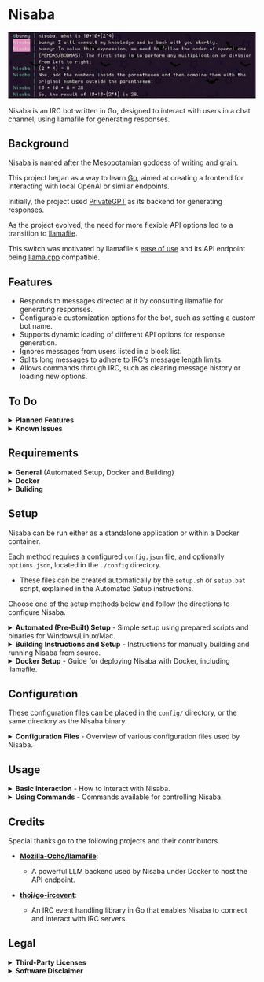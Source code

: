 # Nisaba

<img src="images/preview.png" width="800" />

Nisaba is an IRC bot written in Go, designed to interact with users in a chat channel, using llamafile for generating responses.

## Background

[Nisaba](https://en.wikipedia.org/wiki/Nisaba) is named after the Mesopotamian goddess of writing and grain.

This project began as a way to learn [Go](https://go.dev/learn/), aimed at creating a frontend for interacting with local OpenAI or similar endpoints.

Initially, the project used [PrivateGPT](https://github.com/zylon-ai/private-gpt) as its backend for generating responses.

As the project evolved, the need for more flexible API options led to a transition to [llamafile](https://github.com/Mozilla-Ocho/llamafile).

This switch was motivated by llamafile's [ease of use](https://justine.lol/oneliners/) and its API endpoint being [llama.cpp](https://github.com/ggerganov/llama.cpp) compatible.

## Features

- Responds to messages directed at it by consulting llamafile for generating responses.
- Configurable customization options for the bot, such as setting a custom bot name.
- Supports dynamic loading of different API options for response generation.
- Ignores messages from users listed in a block list.
- Splits long messages to adhere to IRC's message length limits.
- Allows commands through IRC, such as clearing message history or loading new options.

## To Do

<details>
<summary><strong>Planned Features</strong></summary>

These are some features that are currently planned for Nisaba.

- Default responses sent to users will be able to be customized.
  - For example: `I will think about that and be back with you shortly.`
  - Some default responses will be able to be toggled.

</details>

<details>
<summary><strong>Known Issues</strong></summary>

These are issues, or shortcomings, that will be addressed in future releases.

Below each issue is a proposed solution that is currently being considered, or worked on, to address each issue.

- This project is in its early stages, some stability and performance issues are expected.
    - If you come across any issues, feel free to report them through GitHub issues.

</details>

## Requirements

<details>
<summary><strong>General</strong> (Automated Setup, Docker and Building)</summary>

These requirements apply to all setup methods.

- Linux, Mac, or Windows computer capable of running an LLM model for the AI backend.
- Fully configured llamafile API endpoint.
    - This is automatically downloaded and configured by the setup script.

</details>

<details>
<summary><strong>Docker</strong></summary>

The optional Docker container can be built to include all requirements.

- [Install Docker](https://docs.docker.com/engine/install/)

</details>

<details>
<summary><strong>Buliding</strong></summary>

To build the standalone Go binary, you will need the build requirements.

- [Install Go](https://go.dev/doc/install)
- Go Dependencies
    - [github.com/thoj/go-ircevent](https://github.com/thoj/go-ircevent)

</details>

## Setup

Nisaba can be run either as a standalone application or within a Docker container.

Each method requires a configured `config.json` file, and optionally `options.json`, located in the `./config` directory.
- These files can be created automatically by the `setup.sh` or `setup.bat` script, explained in the Automated Setup instructions.

Choose one of the setup methods below and follow the directions to configure Nisaba.

<details>
<summary><strong>Automated (Pre-Built) Setup</strong> - Simple setup using prepared scripts and binaries for Windows/Linux/Mac.</summary>

Follow these detailed steps to get Nisaba running quickly using the pre-built scripts included with the releases:

1. **Download the Pre-Built Binary Archive**
   - Visit the [Releases page](https://github.com/sourcebunny/nisaba/releases) on GitHub.
   - Download the appropriate archive for your operating system:
     - `nisaba-linux.tar.gz` for Linux
     - `nisaba-mac.tar.gz` for Mac
     - `nisaba-windows.zip` for Windows

2. **Prepare the Setup Script**
   - **For Linux or Mac**:
     - Extract the contents of the `.tar.gz` archive.
     - Open a terminal and navigate to the extracted directory.
     - Make the setup script executable:
       ```bash
       chmod +x setup.sh
       ```
   - **For Windows**:
     - Extract the contents of the `.zip` archive.
     - Open Command Prompt and navigate to the extracted directory.

3. **Run the Setup Script**
   - **For Linux or Mac**:
     - In your terminal, execute the script by running:
       ```bash
       ./setup.sh
       ```
   - **For Windows**:
     - In Command Prompt, execute the script by running:
       ```cmd
       setup.bat
       ```
   - Follow the on-screen prompts to configure your setup. The script will guide you through several steps:
        - **Download llamafile Binary**: The script will ask if you want to download the llamafile binary required for the API endpoint. Answer `y` for yes.
        - **Configure Requried Settings**: You will be prompted to configure required settings to create a config.json file. Answer `y` to proceed.
        - **Enter Configuration Details**: The script will then prompt you to enter various configuration details such as nickname, server, port, etc. Press 'Enter' to accept default values or enter your custom settings.
        - **Choose API Endpoint Options**: You'll have the option to select a default options preset for the API endpoint. Answer `y` and choose between provided presets like "LLaMA Precise" or "Divine Intellect".
        - **Make the Binaries Executable**: You will be prompted to make the binaries for Nisaba and llamafile executable. Answer `y` to proceed.
        - **Model Download**: Finally, the script will ask if you want to download a model and save it as `model.gguf`. Answer `y` and select the LLM model to download.

4. **Run Nisaba and Llamafile**
   - After configuration, start the services:
     - **For Linux**:
       - Run the llamafile binary first to start the endpoint:
         ```bash
         ./llamafile -m model.gguf -ngl 0
         ```
       - Then run the Nisaba binary:
         ```bash
         ./nisaba-linux-amd64.bin
         ```
     - **For Mac**:
       - Run the llamafile binary first to start the endpoint:
         ```bash
         ./llamafile -m model.gguf -ngl 0
         ```
       - Then run the Nisaba binary:
         ```bash
         ./nisaba-mac-amd64.bin
         ```
     - **For Windows**:
       - Run the llamafile binary first to start the endpoint:
         ```cmd
         .\llamafile.exe -m model.gguf -ngl 0
         ```
       - Then run the Nisaba binary:
         ```cmd
         .\nisaba-windows-amd64.exe
         ```

</details>

<details>
<summary><strong>Building Instructions and Setup</strong> - Instructions for manually building and running Nisaba from source.</summary>

1. **Install Go**
   - If you haven't already, follow the instructions on the official [Go website](https://golang.org/dl/).

2. **Install Dependencies**
   - Install the IRC event package:
     ```
     go get github.com/thoj/go-ircevent
     ```

3. **Configure the Bot**
   - Manually create a `config` directory in your project root and place your `config.json` file within this directory. Optionally, add an `options.json` for API parameters.
       - Use the `setup.sh` or `setup.bat` script to generate these files automatically.
   - Example `config.json` and `options.json` files are provided under `config/` for reference including popular API presets:
     - `config.json.example` to reference required settings file
     - `options.precise.json.example` for "LLaMA Precise"
     - `options.divine.json.example` for "Divine Intellect"
     - `options.json.example` to reference all available options
   - Rename the relevant example file to `options.json` if you wish to use it.

4. **Build the Bot**:
   - Navigate to the project directory and run:
     ```
     go build -o nisaba.bin .
     ```

5. **Run the Bot**:
   - Ensure that you have a llamafile API endpoint running.
   - Start the bot by running the binary:
     ```
     ./nisaba.bin
     ```

</details>

<details>
<summary><strong>Docker Setup</strong> - Guide for deploying Nisaba with Docker, including llamafile.</summary>

1. **Prepare Configurations**
   - Place `config.json`, `options.json` (if used), and `model.gguf` in a directory named `config` in the same directory as your `docker-compose.yml`.
   - Example `config.json` and `options.json` files are provided under `config/` for reference including popular API presets:
     - `config.json.example` to reference required settings file
     - `options.precise.json.example` for "LLaMA Precise"
     - `options.divine.json.example` for "Divine Intellect"
     - `options.json.example` to reference all available options

2. **Build and Run with Docker Compose**
   - Ensure the Docker Compose file is set to mount the `config` directory correctly:
     ```yaml
     version: '3.8'
     services:
       nisaba:
         build: .
         volumes:
           - ./model.gguf:/app/model.gguf
           - ./config:/app/config
     ```
   - Run the following command in the directory containing `docker-compose.yml`:
     ```
     docker-compose up --build
     ```

</details>

## Configuration

These configuration files can be placed in the `config/` directory, or the same directory as the Nisaba binary.

<details>
<summary><strong>Configuration Files</strong> - Overview of various configuration files used by Nisaba.</summary>

- **config.json**: Required main configuration for the IRC bot, specifying connection details and API settings.
- **options.json**: Optional parameters file designed to adjust llamafile's behavior, with settings like `temperature`, `top_k`, etc.
- **systemprompt.txt**: System prompt for Nisaba sent to the llamafile endpoint.
- **blocklist.txt**: Blocks specific IRC nicknames from interacting with Nisaba.
- **history.txt**: Stores message context dynamically; should not be edited manually.
- **llamafile_args.txt** (Docker only): Custom arguments to replace default llamafile settings under Docker.

</details>

## Usage

<details>
<summary><strong>Basic Interaction</strong> - How to interact with Nisaba.</summary>

To get a response from Nisaba, simply prefix your message with the bot's name, followed by your query.

For example: `Nisaba, how are you?`

After you send a message or command, Nisaba will use the API endpoint to generate a response, and then send that response back to you in the designated IRC channel.

</details>

<details>
<summary><strong>Using Commands</strong> - Commands available for controlling Nisaba.</summary>

Nisaba supports several commands that can be used to control the bot or modify its behavior dynamically.

These commands should be prefixed with the bot's name, optionally followed by a comma or colon, and the command:

- **!clear**: Clears the message history stored by the bot. Useful for resetting the context in "chat" mode.
  - `Nisaba, !clear`
- **!options [filename]**: Loads specific option settings from a file named `options.[filename].json` if present in the `config` directory. This allows you to dynamically change how Nisaba interacts with the llamafile API without restarting the bot.
  - `Nisaba, !options precise`
- **!system [message]**: Attaches a system prompt to the next message that Nisaba sends to the llamafile endpoint, affecting how responses are generated.
  - `Nisaba, !system You will respond using 100 words or less.`

</details>

## Credits

Special thanks go to the following projects and their contributors.

- **[Mozilla-Ocho/llamafile](https://github.com/Mozilla-Ocho/llamafile)**: 
  - A powerful LLM backend used by Nisaba under Docker to host the API endpoint.

- **[thoj/go-ircevent](https://github.com/thoj/go-ircevent)**:
  - An IRC event handling library in Go that enables Nisaba to connect and interact with IRC servers.

## Legal

<details><summary><strong>Third-Party Licenses</strong></summary>

This software includes components that are licensed under various open source licenses.

### go-ircevent

The `go-ircevent` library is used under the BSD 3-Clause License.

```
// Copyright (c) 2009 Thomas Jager. All rights reserved.
//
// Redistribution and use in source and binary forms, with or without
// modification, are permitted provided that the following conditions are
// met:
//
//    * Redistributions of source code must retain the above copyright
// notice, this list of conditions and the following disclaimer.
//    * Redistributions in binary form must reproduce the above
// copyright notice, this list of conditions and the following disclaimer
// in the documentation and/or other materials provided with the
// distribution.
//    * Neither the name of Google Inc. nor the names of its
// contributors may be used to endorse or promote products derived from
// this software without specific prior written permission.
//
// THIS SOFTWARE IS PROVIDED BY THE COPYRIGHT HOLDERS AND CONTRIBUTORS
// "AS IS" AND ANY EXPRESS OR IMPLIED WARRANTIES, INCLUDING, BUT NOT
// LIMITED TO, THE IMPLIED WARRANTIES OF MERCHANTABILITY AND FITNESS FOR
// A PARTICULAR PURPOSE ARE DISCLAIMED. IN NO EVENT SHALL THE COPYRIGHT
// OWNER OR CONTRIBUTORS BE LIABLE FOR ANY DIRECT, INDIRECT, INCIDENTAL,
// SPECIAL, EXEMPLARY, OR CONSEQUENTIAL DAMAGES (INCLUDING, BUT NOT
// LIMITED TO, PROCUREMENT OF SUBSTITUTE GOODS OR SERVICES; LOSS OF USE,
// DATA, OR PROFITS; OR BUSINESS INTERRUPTION) HOWEVER CAUSED AND ON ANY
// THEORY OF LIABILITY, WHETHER IN CONTRACT, STRICT LIABILITY, OR TORT
// (INCLUDING NEGLIGENCE OR OTHERWISE) ARISING IN ANY WAY OUT OF THE USE
// OF THIS SOFTWARE, EVEN IF ADVISED OF THE POSSIBILITY OF SUCH DAMAGE.
```

</details>

<details><summary><strong>Software Disclaimer</strong></summary>

The code in this repository is provided "as-is" without any warranty of any kind, either expressed or implied. It is intended for research and educational purposes only. The authors and contributors make no representations about the suitability of this software for any purpose and accept no liability for any consequences resulting directly or indirectly from the use of this software.


By using this software, you acknowledge and agree to assume all risks associated with its use, understanding that you are solely responsible for any damage to your computer system or loss of data that results from such activities. You also acknowledge that this software is not intended for use in production environments or for commercial purposes.
</details>
